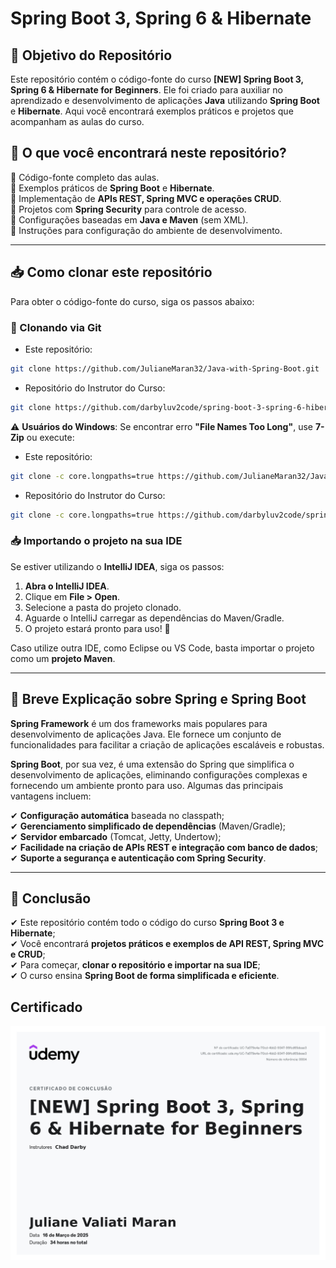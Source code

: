 # Spring Boot 3, Spring 6 & Hibernate

## 🎯 Objetivo do Repositório

Este repositório contém o código-fonte do curso **[NEW] Spring Boot 3, Spring 6 & Hibernate for Beginners**. Ele foi criado para auxiliar no aprendizado e desenvolvimento de aplicações **Java** utilizando **Spring Boot** e **Hibernate**. Aqui você encontrará exemplos práticos e projetos que acompanham as aulas do curso.

## 📂 O que você encontrará neste repositório?

📌 Código-fonte completo das aulas.  
📌 Exemplos práticos de **Spring Boot** e **Hibernate**.  
📌 Implementação de **APIs REST, Spring MVC e operações CRUD**.  
📌 Projetos com **Spring Security** para controle de acesso.  
📌 Configurações baseadas em **Java e Maven** (sem XML).  
📌 Instruções para configuração do ambiente de desenvolvimento.

---

## 📥 Como clonar este repositório

Para obter o código-fonte do curso, siga os passos abaixo:

### 🔽 Clonando via Git

* Este repositório:

```sh
git clone https://github.com/JulianeMaran32/Java-with-Spring-Boot.git
```

* Repositório do Instrutor do Curso:

```sh
git clone https://github.com/darbyluv2code/spring-boot-3-spring-6-hibernate-for-beginners.git
```

⚠️ **Usuários do Windows**: Se encontrar erro **"File Names Too Long"**, use **7-Zip** ou execute:

* Este repositório:

```sh
git clone -c core.longpaths=true https://github.com/JulianeMaran32/Java-with-Spring-Boot.git
```

* Repositório do Instrutor do Curso:

```sh
git clone -c core.longpaths=true https://github.com/darbyluv2code/spring-boot-3-spring-6-hibernate-for-beginners.git
```

### 📥 Importando o projeto na sua IDE

Se estiver utilizando o **IntelliJ IDEA**, siga os passos:

1. **Abra o IntelliJ IDEA**.  
2. Clique em **File > Open**.  
3. Selecione a pasta do projeto clonado.  
4. Aguarde o IntelliJ carregar as dependências do Maven/Gradle.  
5. O projeto estará pronto para uso! 🚀  

Caso utilize outra IDE, como Eclipse ou VS Code, basta importar o projeto como um **projeto Maven**.

---

## 🚀 Breve Explicação sobre Spring e Spring Boot

**Spring Framework** é um dos frameworks mais populares para desenvolvimento de aplicações Java. Ele fornece um conjunto de funcionalidades para facilitar a criação de aplicações escaláveis e robustas.

**Spring Boot**, por sua vez, é uma extensão do Spring que simplifica o desenvolvimento de aplicações, eliminando configurações complexas e fornecendo um ambiente pronto para uso. Algumas das principais vantagens incluem:

✔ **Configuração automática** baseada no classpath;  
✔ **Gerenciamento simplificado de dependências** (Maven/Gradle);  
✔ **Servidor embarcado** (Tomcat, Jetty, Undertow);  
✔ **Facilidade na criação de APIs REST e integração com banco de dados**;  
✔ **Suporte a segurança e autenticação com Spring Security**.

---

## 📢 Conclusão

✔ Este repositório contém todo o código do curso **Spring Boot 3 e Hibernate**;  
✔ Você encontrará **projetos práticos e exemplos de API REST, Spring MVC e CRUD**;  
✔ Para começar, **clonar o repositório e importar na sua IDE**;  
✔ O curso ensina **Spring Boot de forma simplificada e eficiente**. 

## Certificado 

![](doc/NEW_SpringBoot3_Spring6_HibernateForBeginners.jpg)